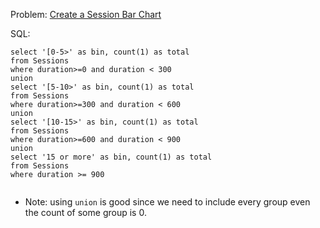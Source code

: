 Problem: [Create a Session Bar Chart](https://leetcode.com/problems/create-a-session-bar-chart/)

SQL:
```
select '[0-5>' as bin, count(1) as total
from Sessions
where duration>=0 and duration < 300
union
select '[5-10>' as bin, count(1) as total
from Sessions
where duration>=300 and duration < 600
union
select '[10-15>' as bin, count(1) as total
from Sessions
where duration>=600 and duration < 900
union
select '15 or more' as bin, count(1) as total
from Sessions
where duration >= 900      
       
```

- Note: using `union` is good since we need to include every group even the count of some group is 0. 
